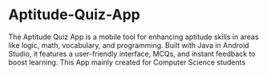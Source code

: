 # Aptitude-Quiz-App
The Aptitude Quiz App is a mobile tool for enhancing aptitude skills in areas like logic, math, vocabulary, and programming. Built with Java in Android Studio, it features a user-friendly interface, MCQs, and instant feedback to boost learning.
This App mainly created for Computer Science students
